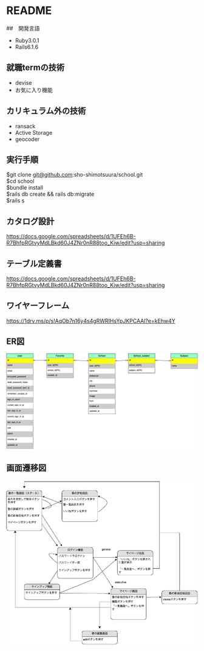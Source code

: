 # README  
##　開発言語  
- Ruby3.0.1  
- Rails6.1.6  
## 就職termの技術  
- devise  
- お気に入り機能  
## カリキュラム外の技術  
- ransack  
- Active Storage  
- geocoder  
## 実行手順  
$git clone git@github.com:sho-shimotsuura/school.git  
$cd school  
$bundle install  
$rails db create && rails db:migrate  
$rails s  

## カタログ設計  
https://docs.google.com/spreadsheets/d/1UFEh6B-R7BhfpRGtvyMdLBkd60J4ZNr0nR88too_Kiw/edit?usp=sharing
## テーブル定義書　　
https://docs.google.com/spreadsheets/d/1UFEh6B-R7BhfpRGtvyMdLBkd60J4ZNr0nR88too_Kiw/edit?usp=sharing
## ワイヤーフレーム　　
https://1drv.ms/p/s!AqOb7n16y4s4gRWRIHsYpJKPCAAl?e=kEhw4Y  
## ER図  
![ER図](https://github.com/sho-shimotsuura/school/blob/master/public/ER%E5%9B%B3%E3%83%95%E3%82%A1%E3%82%A4%E3%83%AB-%E3%83%9A%E3%83%BC%E3%82%B81.drawio%20(2).png)  
## 画面遷移図  
![画面遷移図](https://github.com/sho-shimotsuura/school/blob/master/public/%E7%94%BB%E9%9D%A2%E9%81%B7%E7%A7%BB%E5%9B%B32.drawio.png)

